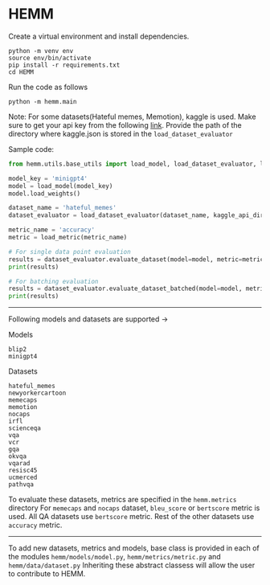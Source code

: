 
# HEMM

Create a virtual environment and install dependencies.

```
python -m venv env
source env/bin/activate
pip install -r requirements.txt
cd HEMM
```

Run the code as follows 

```
python -m hemm.main
```

Note: For some datasets(Hateful memes, Memotion), kaggle is used. Make sure to get your api key from the following [link](https://github.com/Kaggle/kaggle-api).
Provide the path of the directory where kaggle.json is stored in the ```load_dataset_evaluator```

Sample code:

```python
from hemm.utils.base_utils import load_model, load_dataset_evaluator, load_metric

model_key = 'minigpt4'
model = load_model(model_key)
model.load_weights()

dataset_name = 'hateful_memes'
dataset_evaluator = load_dataset_evaluator(dataset_name, kaggle_api_directory='./')

metric_name = 'accuracy'
metric = load_metric(metric_name)

# For single data point evaluation
results = dataset_evaluator.evaluate_dataset(model=model, metric=metric)
print(results)

# For batching evaluation
results = dataset_evaluator.evaluate_dataset_batched(model=model, metric=metric, batch_size=32)
print(results)
```


---------------------------------------------------------------------------


Following models and datasets are supported -> 

Models
```
blip2
minigpt4
```

Datasets
```
hateful_memes
newyorkercartoon
memecaps
memotion
nocaps
irfl
scienceqa
vqa
vcr
gqa
okvqa
vqarad
resisc45
ucmerced
pathvqa
```

To evaluate these datasets, metrics are specified in the ```hemm.metrics``` directory
For ```memecaps``` and ```nocaps``` dataset, ```bleu_score``` or ```bertscore``` metric is used. All QA datasets use ```bertscore``` metric. Rest of the other datasets use ```accuracy``` metric. 


-----------------------------------------------------------------------------------------

To add new datasets, metrics and models, base class is provided in each of the modules ```hemm/models/model.py```, ```hemm/metrics/metric.py``` and ```hemm/data/dataset.py``` Inheriting these abstract classess will allow the user to contribute to HEMM.
